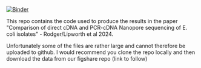 [![Binder](https://mybinder.org/badge_logo.svg)](https://mybinder.org/v2/gh/samlipworth/rna_methods/HEAD)

This repo contains the code used to produce the results in the paper "Comparison of direct cDNA and PCR-cDNA Nanopore sequencing of E. coli isolates" - Rodger/Lipworth et al 2024.

Unfortunately some of the files are rather large and cannot therefore be uploaded to github. I would recommend you clone the repo locally and then download the data from our figshare repo (link to follow)

